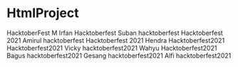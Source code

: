 # HtmlProject
HacktoberFest
M Irfan Hacktoberfest
Suban hacktoberfest
Hacktoberfest 2021
Amirul hacktoberfest
Hacktoberfest 2021
Hendra Hacktoberfest2021
Hacktoberfest2021
Vicky hacktoberfest2021
Wahyu Hacktoberfest2021
Bagus hacktoberfest2021
Gesang hacktoberfest2021
Alfi hacktoberfest2021 
